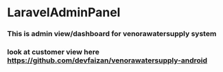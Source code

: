 # LaravelAdminPanel
### This is admin view/dashboard for venorawatersupply system
### look at customer view here https://github.com/devfaizan/venorawatersupply-android
